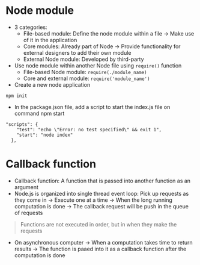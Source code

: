# Node module
- 3 categories:
    - File-based module: Define the node module within a file -> Make use of it in the application
    - Core modules: Already part of Node -> Provide functionality for external designers to add their own module
    - External Node module: Developed by third-party
- Use node module within another Node file using `require()` function 
  - File-based Node module: `require(./module_name)`
  - Core and external module: `require('module_name')`
- Create a new node application
``` 
npm init
```
- In the package.json file, add a script to start the index.js file on command npm start
```
"scripts": {
    "test": "echo \"Error: no test specified\" && exit 1",
    "start": "node index"
  },
```

# Callback function
- Callback function: A function that is passed into another function as an argument
- Node.js is organized into single thread event loop: Pick up requests as they come in -> Execute one at a time -> When the long running computation is done -> The callback request will be push in the queue of requests
> Functions are not executed in order, but in when they make the requests 
- On asynchronous computer -> When a computation takes time to return results -> The function is paaed into it as a callback function after the computation is done 
